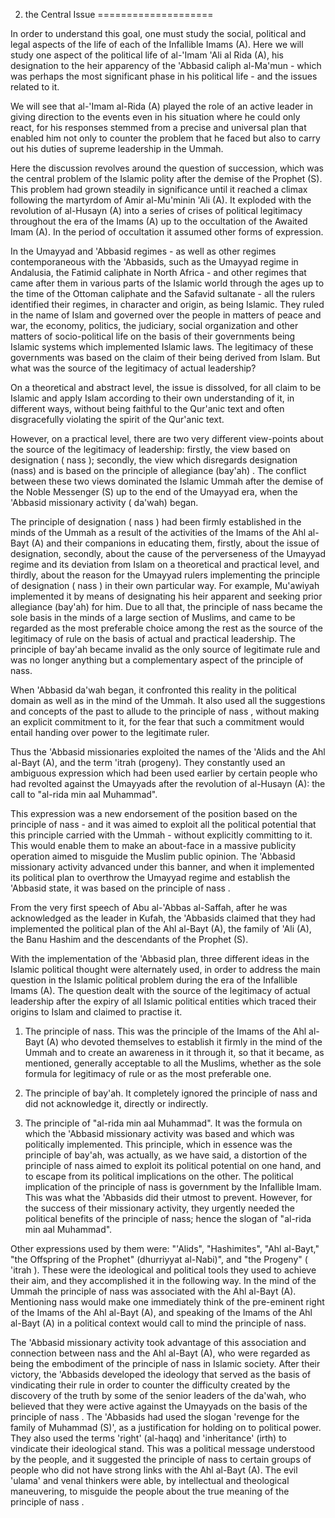 2. the Central Issue
====================

In order to understand this goal, one must study the social, political
and legal aspects of the life of each of the Infallible Imams (A). Here
we will study one aspect of the political life of al-'Imam 'Ali al Rida
(A), his designation to the heir apparency of the 'Abbasid caliph
al-Ma'mun - which was perhaps the most significant phase in his
political life - and the issues related to it.

We will see that al-'Imam al-Rida (A) played the role of an active
leader in giving direction to the events even in his situation where he
could only react, for his responses stemmed from a precise and universal
plan that enabled him not only to counter the problem that he faced but
also to carry out his duties of supreme leadership in the Ummah.

Here the discussion revolves around the question of succession, which
was the central problem of the Islamic polity after the demise of the
Prophet (S). This problem had grown steadily in significance until it
reached a climax following the martyrdom of Amir al-Mu'minin 'Ali (A).
It exploded with the revolution of al-Husayn (A) into a series of crises
of political legitimacy throughout the era of the Imams (A) up to the
occultation of the Awaited Imam (A). In the period of occultation it
assumed other forms of expression.

In the Umayyad and 'Abbasid regimes - as well as other regimes
contemporaneous with the 'Abbasids, such as the Umayyad regime in
Andalusia, the Fatimid caliphate in North Africa - and other regimes
that came after them in various parts of the Islamic world through the
ages up to the time of the Ottoman caliphate and the Safavid sultanate -
all the rulers identified their regimes, in character and origin, as
being Islamic. They ruled in the name of Islam and governed over the
people in matters of peace and war, the economy, politics, the
judiciary, social organization and other matters of socio-political life
on the basis of their governments being Islamic systems which
implemented Islamic laws. The legitimacy of these governments was based
on the claim of their being derived from Islam. But what was the source
of the legitimacy of actual leadership?

On a theoretical and abstract level, the issue is dissolved, for all
claim to be Islamic and apply Islam according to their own understanding
of it, in different ways, without being faithful to the Qur'anic text
and often disgracefully violating the spirit of the Qur'anic text.

However, on a practical level, there are two very different view-points
about the source of the legitimacy of leadership: firstly, the view
based on designation ( nass ); secondly, the view which disregards
designation (nass) and is based on the principle of allegiance (bay'ah)
. The conflict between these two views dominated the Islamic Ummah after
the demise of the Noble Messenger (S) up to the end of the Umayyad era,
when the 'Abbasid missionary activity ( da'wah) began.

The principle of designation ( nass ) had been firmly established in
the minds of the Ummah as a result of the activities of the Imams of the
Ahl al-Bayt (A) and their companions in educating them, firstly, about
the issue of designation, secondly, about the cause of the perverseness
of the Umayyad regime and its deviation from Islam on a theoretical and
practical level, and thirdly, about the reason for the Umayyad rulers
implementing the principle of designation ( nass ) in their own
particular way. For example, Mu'awiyah implemented it by means of
designating his heir apparent and seeking prior allegiance (bay'ah) for
him. Due to all that, the principle of nass became the sole basis in the
minds of a large section of Muslims, and came to be regarded as the most
preferable choice among the rest as the source of the legitimacy of rule
on the basis of actual and practical leadership. The principle of bay'ah
became invalid as the only source of legitimate rule and was no longer
anything but a complementary aspect of the principle of nass.

When 'Abbasid da'wah began, it confronted this reality in the political
domain as well as in the mind of the Ummah. It also used all the
suggestions and concepts of the past to allude to the principle of nass
, without making an explicit commitment to it, for the fear that such a
commitment would entail handing over power to the legitimate ruler.

Thus the 'Abbasid missionaries exploited the names of the 'Alids and
the Ahl al-Bayt (A), and the term 'itrah (progeny). They constantly used
an ambiguous expression which had been used earlier by certain people
who had revolted against the Umayyads after the revolution of al-Husayn
(A): the call to "al-rida min aal Muhammad".

This expression was a new endorsement of the position based on the
principle of nass - and it was aimed to exploit all the political
potential that this principle carried with the Ummah - without
explicitly committing to it. This would enable them to make an
about-face in a massive publicity operation aimed to misguide the Muslim
public opinion. The 'Abbasid missionary activity advanced under this
banner, and when it implemented its political plan to overthrow the
Umayyad regime and establish the 'Abbasid state, it was based on the
principle of nass .

From the very first speech of Abu al-'Abbas al-Saffah, after he was
acknowledged as the leader in Kufah, the 'Abbasids claimed that they had
implemented the political plan of the Ahl al-Bayt (A), the family of
'Ali (A), the Banu Hashim and the descendants of the Prophet (S).

With the implementation of the 'Abbasid plan, three different ideas in
the Islamic political thought were alternately used, in order to address
the main question in the Islamic political problem during the era of the
Infallible Imams (A). The question dealt with the source of the
legitimacy of actual leadership after the expiry of all Islamic
political entities which traced their origins to Islam and claimed to
practise it.

1. The principle of nass. This was the principle of the Imams of the
Ahl al-Bayt (A) who devoted themselves to establish it firmly in the
mind of the Ummah and to create an awareness in it through it, so that
it became, as mentioned, generally acceptable to all the Muslims,
whether as the sole formula for legitimacy of rule or as the most
preferable one.

2. The principle of bay'ah. It completely ignored the principle of nass
and did not acknowledge it, directly or indirectly.

3. The principle of "al-rida min aal Muhammad". It was the formula on
which the 'Abbasid missionary activity was based and which was
politically implemented. This principle, which in essence was the
principle of bay'ah, was actually, as we have said, a distortion of the
principle of nass aimed to exploit its political potential on one hand,
and to escape from its political implications on the other. The
political implication of the principle of nass is government by the
Infallible Imam. This was what the 'Abbasids did their utmost to
prevent. However, for the success of their missionary activity, they
urgently needed the political benefits of the principle of nass; hence
the slogan of "al-rida min aal Muhammad".

Other expressions used by them were: "'Alids", "Hashimites", "Ahl
al-Bayt," "the Offspring of the Prophet" (dhurriyyat al-Nabi)", and "the
Progeny" ( 'itrah ). These were the ideological and political tools they
used to achieve their aim, and they accomplished it in the following
way. In the mind of the Ummah the principle of nass was associated with
the Ahl al-Bayt (A). Mentioning nass would make one immediately think of
the pre-eminent right of the Imams of the Ahl al-Bayt (A), and speaking
of the Imams of the Ahl al-Bayt (A) in a political context would call to
mind the principle of nass.

The 'Abbasid missionary activity took advantage of this association and
connection between nass and the Ahl al-Bayt (A), who were regarded as
being the embodiment of the principle of nass in Islamic society. After
their victory, the 'Abbasids developed the ideology that served as the
basis of vindicating their rule in order to counter the difficulty
created by the discovery of the truth by some of the senior leaders of
the da'wah, who believed that they were active against the Umayyads on
the basis of the principle of nass . The 'Abbasids had used the slogan
'revenge for the family of Muhammad (S)', as a justification for holding
on to political power. They also used the terms 'right' (al-haqq) and
'inheritance' (irth) to vindicate their ideological stand. This was a
political message understood by the people, and it suggested the
principle of nass to certain groups of people who did not have strong
links with the Ahl al-Bayt (A). The evil 'ulama' and venal thinkers were
able, by intellectual and theological maneuvering, to misguide the
people about the true meaning of the principle of nass .


